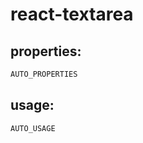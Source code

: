 # react-textarea
> 


## properties:
```javascript
AUTO_PROPERTIES
```

## usage:
```jsx
AUTO_USAGE
```
